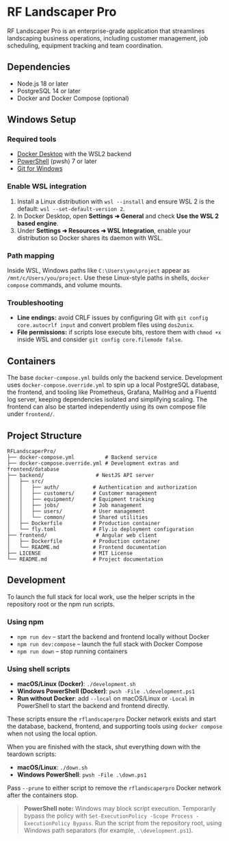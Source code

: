 # RF Landscaper Pro

RF Landscaper Pro is an enterprise-grade application that streamlines landscaping business operations, including customer management, job scheduling, equipment tracking and team coordination.

## Dependencies

- Node.js 18 or later
- PostgreSQL 14 or later
- Docker and Docker Compose (optional)

## Windows Setup

### Required tools

- [Docker Desktop](https://www.docker.com/products/docker-desktop) with the WSL2 backend
- [PowerShell](https://learn.microsoft.com/powershell/) (pwsh) 7 or later
- [Git for Windows](https://gitforwindows.org/)

### Enable WSL integration

1. Install a Linux distribution with `wsl --install` and ensure WSL 2 is the default: `wsl --set-default-version 2`.
2. In Docker Desktop, open **Settings ➜ General** and check **Use the WSL 2 based engine**.
3. Under **Settings ➜ Resources ➜ WSL Integration**, enable your distribution so Docker shares its daemon with WSL.

### Path mapping

Inside WSL, Windows paths like `C:\Users\you\project` appear as `/mnt/c/Users/you/project`. Use these Linux-style paths in shells, `docker compose` commands, and volume mounts.

### Troubleshooting

- **Line endings:** avoid CRLF issues by configuring Git with `git config core.autocrlf input` and convert problem files using `dos2unix`.
- **File permissions:** if scripts lose execute bits, restore them with `chmod +x` inside WSL and consider `git config core.filemode false`.

## Containers

The base `docker-compose.yml` builds only the backend service. Development uses `docker-compose.override.yml` to spin up a local PostgreSQL database, the frontend, and tooling like Prometheus, Grafana, MailHog and a Fluentd log server, keeping dependencies isolated and simplifying scaling. The frontend can also be started independently using its own compose file under `frontend/`.

## Project Structure

```
RFLandscaperPro/
├── docker-compose.yml          # Backend service
├── docker-compose.override.yml # Development extras and frontend/database
├── backend/                 # NestJS API server
│   ├── src/
│   │   ├── auth/           # Authentication and authorization
│   │   ├── customers/      # Customer management
│   │   ├── equipment/      # Equipment tracking
│   │   ├── jobs/           # Job management
│   │   ├── users/          # User management
│   │   └── common/         # Shared utilities
│   ├── Dockerfile          # Production container
│   └── fly.toml            # Fly.io deployment configuration
├── frontend/                # Angular web client
│   ├── Dockerfile          # Production container
│   └── README.md           # Frontend documentation
├── LICENSE                 # MIT License
└── README.md               # Project documentation
```

## Development

To launch the full stack for local work, use the helper scripts in the repository root or the npm run scripts.

### Using npm

- `npm run dev` – start the backend and frontend locally without Docker
- `npm run dev:compose` – launch the full stack with Docker Compose
- `npm run down` – stop running containers

### Using shell scripts

- **macOS/Linux (Docker)**: `./development.sh`
- **Windows PowerShell (Docker)**: `pwsh -File .\development.ps1`
- **Run without Docker**: add `--local` on macOS/Linux or `-Local` in PowerShell to start the backend and frontend directly.

These scripts ensure the `rflandscaperpro` Docker network exists and start the database, backend, frontend, and supporting tools using `docker compose` when not using the local option.

When you are finished with the stack, shut everything down with the teardown scripts:

- **macOS/Linux**: `./down.sh`
- **Windows PowerShell**: `pwsh -File .\down.ps1`

Pass `--prune` to either script to remove the `rflandscaperpro` Docker network after the containers stop.

> **PowerShell note:** Windows may block script execution. Temporarily bypass the policy with `Set-ExecutionPolicy -Scope Process -ExecutionPolicy Bypass`. Run the script from the repository root, using Windows path separators (for example, `.\development.ps1`).

